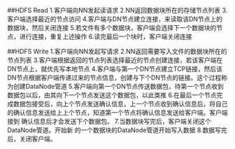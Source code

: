 ##HDFS Read
	1.客户端向NN发起读请求
	2.NN返回数据块所在的存储节点列表
	3.客户端选择最近的节点访问
	4.客户端与DN节点建立连接，来读取该DN节点上的数据块，然后关闭连接
	5.若文件有多个数据块，客户端会选择下一个数据块的节点，进行连接，重复上述操作
	6.读完最后一个块时，客户端关闭连接


##HDFS Write
	1.客户端向NN发起写请求
	2.NN返回需要写入文件的数据块所在的节点列表
	3.客户端根据返回的节点列表选择最近的节点创建连接，若该客户端在DN节点上，就优先写本地节点
	4.客户端与第一个DN节点建立TCP链接，然后该DN节点根据客户端传递过来的节点信息，创建与下个DN节点的链接。这个过程称为创建DataNode管道
	5.客户端向第一个DN节点传送数据包，待第一个节点收到数据包以后，由其向下一个节点发送这个数据包，以此类推
	6.在最后一个节点完成数据包接受后，向上个节点发送确认信息，上一个节点收到确认信息后，将自己的确认信息发送给上上个节点，知道第一个节点将确认信息发送给客户端。客户端接到
	确认信息后才会发送下个数据包。
	7.当数据块写完后，客户端关闭这个DataNode管道。开始新 的一个数据块的DataNode管道开始写入数据
	8.数据写完后，关闭客户端。
	

